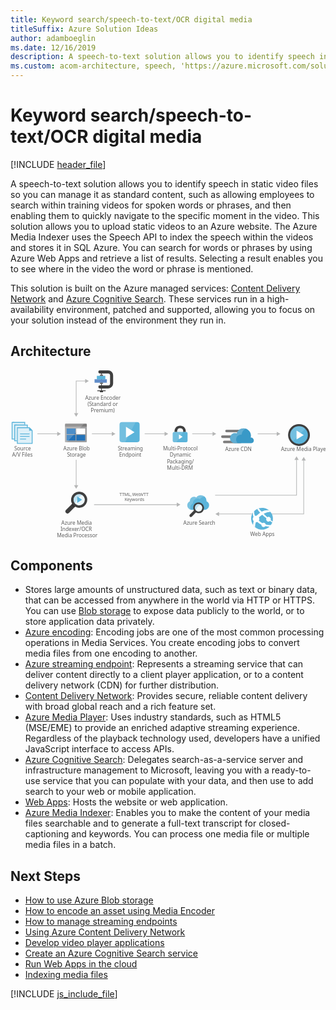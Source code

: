 ```yaml
---
title: Keyword search/speech-to-text/OCR digital media
titleSuffix: Azure Solution Ideas
author: adamboeglin
ms.date: 12/16/2019
description: A speech-to-text solution allows you to identify speech in static video files so you can manage it as standard content, such as allowing employees to search within training videos for spoken words or phrases, and then enabling them to quickly navigate to the specific moment in the video.
ms.custom: acom-architecture, speech, 'https://azure.microsoft.com/solutions/architecture/digital-media-speech-text/'
---
```

# Keyword search/speech-to-text/OCR digital media

[!INCLUDE [header_file](../header.md)]

A speech-to-text solution allows you to identify speech in static video files so you can manage it as standard content, such as allowing employees to search within training videos for spoken words or phrases, and then enabling them to quickly navigate to the specific moment in the video. This solution allows you to upload static videos to an Azure website. The Azure Media Indexer uses the Speech API to index the speech within the videos and stores it in SQL Azure. You can search for words or phrases by using Azure Web Apps and retrieve a list of results. Selecting a result enables you to see where in the video the word or phrase is mentioned.

This solution is built on the Azure managed services: [Content Delivery Network](https://azure.microsoft.com/services/cdn/) and [Azure Cognitive Search](https://azure.microsoft.com/services/search/). These services run in a high-availability environment, patched and supported, allowing you to focus on your solution instead of the environment they run in.

## Architecture

<svg class="architecture-diagram" aria-labelledby="digital-media-speech-text" height="387.693" viewbox="0 0 721.972 387.693"  xmlns="http://www.w3.org/2000/svg">
    <text fill="#5e5e5e" font-family="SegoeUI, Segoe UI" font-size="10" transform="translate(249.756 287.984)">
        <tspan letter-spacing=".02em">T</tspan><tspan x="5.435" y="0">TML, </tspan><tspan letter-spacing="-.039em" x="29.268" y="0">W</tspan><tspan x="38.218" y="0">eb</tspan><tspan letter-spacing=".019em" x="49.326" y="0">VT</tspan><tspan x="61.162" y="0">T</tspan><tspan letter-spacing="-.013em" x="11.985" y="12">K</tspan><tspan x="17.654" y="12">eywords</tspan>
    </text>
    <path fill="none" stroke="#b5b6b6" stroke-miterlimit="10" stroke-width="1.5" d="M108.534 145.49H61.531"/>
    <path fill="#b5b6b6" d="M107.112 140.628l8.419 4.862-8.419 4.861v-9.723z"/>
    <path fill="none" stroke="#b5b6b6" stroke-miterlimit="10" stroke-width="1.5" d="M150.531 264.493v-59.525"/>
    <path fill="#b5b6b6" d="M155.393 263.07l-4.862 8.42-4.861-8.42h9.723z"/>
    <path fill="none" stroke="#b5b6b6" stroke-miterlimit="10" stroke-width="1.5" d="M233.534 145.49h-47.003"/>
    <path fill="#b5b6b6" d="M232.112 140.628l8.419 4.862-8.419 4.861v-9.723z"/>
    <path fill="none" stroke="#b5b6b6" stroke-miterlimit="10" stroke-width="1.5" d="M354.534 145.49h-47.003"/>
    <path fill="#b5b6b6" d="M353.112 140.628l8.419 4.862-8.419 4.861v-9.723z"/>
    <path fill="none" stroke="#b5b6b6" stroke-miterlimit="10" stroke-width="1.5" d="M464.534 145.49h-48.003"/>
    <path fill="#b5b6b6" d="M463.112 140.628l8.419 4.862-8.419 4.861v-9.723z"/>
    <path fill="none" stroke="#b5b6b6" stroke-miterlimit="10" stroke-width="1.5" d="M172.534 24.49h-22.003v74.919"/>
    <path fill="#b5b6b6" d="M171.112 19.628l8.419 4.862-8.419 4.861v-9.723zM145.67 97.986l4.861 8.419 4.862-8.419h-9.723z"/>
    <path d="M424.096 325.175a12.174 12.174 0 01-3.2-3.2c-.2-.3-.3-.5-.5-.8l-.8.9-.1.1a2.092 2.092 0 00.4.6 14.963 14.963 0 003.5 3.6 2.389 2.389 0 00.7.3l.9-.9c-.4-.3-.6-.4-.9-.6z" fill="#1e1e1e" opacity=".5" style="isolation:isolate"/>
    <path fill="none" stroke="#b5b6b6" stroke-miterlimit="10" stroke-width="1.5" d="M655.627 203.901v82.158H469.009"/>
    <path fill="#b5b6b6" d="M650.765 205.324l4.862-8.419 4.861 8.419h-9.723z"/>
    <path fill="none" stroke="#b5b6b6" stroke-miterlimit="10" stroke-width="1.5" d="M672.048 205.246V329.26h-195.41"/>
    <path fill="#b5b6b6" d="M667.186 206.669l4.862-8.419 4.862 8.419h-9.724zM478.06 324.398l-8.419 4.862 8.419 4.862v-9.724z"/>
    <path fill="none" stroke="#b5b6b6" stroke-miterlimit="10" stroke-width="1.5" d="M382.492 307.784H191.573"/>
    <path fill="#b5b6b6" d="M381.07 302.922l8.419 4.862-8.419 4.862v-9.724z"/>
    <path fill="none" stroke="#b5b6b6" stroke-miterlimit="10" stroke-width="1.5" d="M611.534 145.49h-45.003"/>
    <path fill="#b5b6b6" d="M610.112 140.628l8.419 4.862-8.419 4.861v-9.723z"/>
    <text fill="#5e5e5e" font-family="SegoeUI, Segoe UI" font-size="12" transform="translate(121.175 183.959)">
        Azure Blob<tspan letter-spacing="-.032em" x="8.429" y="14.4">S</tspan><tspan x="14.417" y="14.4">torage</tspan>
    </text>
    <path d="M124.956 162.856a1.88 1.88 0 001.8 1.9h46.3a1.9 1.9 0 001.9-1.9v-33.1h-50z" fill="#9fa0a2"/>
    <path d="M173.056 122.056h-46.3a1.88 1.88 0 00-1.8 1.9v5.7h50v-5.7a1.9 1.9 0 00-1.9-1.9" fill="#7c7b7b"/>
    <path fill="#2272b9" d="M128.656 133.156h20.4v13h-20.4zM128.656 147.956h20.4v13h-20.4z"/>
    <path fill="#fff" d="M150.856 133.156h20.3v13h-20.3z"/>
    <path fill="#2272b9" d="M150.856 147.956h20.3v13h-20.3z"/>
    <path d="M126.956 122.056a2.006 2.006 0 00-2 2v38.6a2.006 2.006 0 002 2h2.2l39.4-42.6z" fill="#fff" opacity=".2" style="isolation:isolate"/>
    <text fill="#5e5e5e" font-family="SegoeUI, Segoe UI" font-size="12" transform="translate(246.103 183.959)">
        <tspan letter-spacing="-.032em">S</tspan><tspan x="5.988" y="0">treaming</tspan><tspan x="2.965" y="14.4">Endpoint</tspan>
    </text>
    <path d="M295.957 159.136a5.52 5.52 0 01-5.52 5.52h-34.96a5.52 5.52 0 01-5.52-5.52v-34.96a5.52 5.52 0 015.52-5.52h34.96a5.52 5.52 0 015.52 5.52z" fill="#5bb4da"/>
    <path d="M262.837 164.656h-7.36a5.52 5.52 0 01-5.52-5.52v-34.96a5.52 5.52 0 015.52-5.52h31.28z" fill="#fff" opacity=".15" style="isolation:isolate"/>
    <path d="M264.677 153.922V129.39l19.6 12.279z" fill="#fff"/>
    <text fill="#5e5e5e" font-family="SegoeUI, Segoe UI" font-size="12" transform="translate(349.584 183.959)">
        Multi-Protocol<tspan x="15.422" y="14.4">Dynamic</tspan><tspan letter-spacing="-.034em" x="9.105" y="28.8">P</tspan><tspan x="15.416" y="28.8">ackaging/</tspan><tspan x="9.067" y="43.2">Multi-DRM</tspan>
    </text>
    <text fill="#5e5e5e" font-family="SegoeUI, Segoe UI" font-size="12" transform="translate(549.315 379.293)">
        <tspan letter-spacing="-.039em">W</tspan><tspan x="10.74" y="0">eb Apps</tspan>
    </text>
    <path d="M401.81 140.969v-1.671a12.434 12.434 0 00-3.342-8.658c-1.975-2.278-6.379-3.721-9.645-3.721s-7.67 1.443-9.645 3.721a12.785 12.785 0 00-3.342 8.658v1.671l6 .683v-1.519a9.68 9.68 0 011.823-5.772c1.139-1.291 3.569-1.9 5.164-1.975a7.7 7.7 0 015.164 1.975 7.253 7.253 0 011.823 4.86v2.43z" fill="#3f3f3f"/>
    <path d="M375.837 140.969c-2.962 0-4.025 1.747-4.025 4.025v15.872c0 1.975 1.215 4.025 3.493 4.025h27.036c2.582 0 3.493-2.05 3.493-4.025v-15.872c0-2.05-.835-4.025-4.025-4.025h-25.972z" fill="#5bb4da"/>
    <path fill="#fff" d="M386.067 146.665l8.354 5.556-8.354 5.555v-11.111z"/>
    <path d="M395.734 140.969h-19.9c-2.962 0-4.025 1.747-4.025 4.025v15.872c0 1.975 1.215 4.025 3.493 4.025h5.094z" fill="#fff" opacity=".15" style="isolation:isolate"/>
    <text fill="#5e5e5e" font-family="SegoeUI, Segoe UI" font-size="12" transform="translate(492.068 184.369)">
        Azure CDN
    </text>
    <path d="M535.049 141.992h-39.9a3.009 3.009 0 01-3-3 3.009 3.009 0 013-3h39.9a3.009 3.009 0 013 3 3.009 3.009 0 01-3 3zM526.949 167.042h-36.9a3.009 3.009 0 01-3-3 3.009 3.009 0 013-3h36.9a3.009 3.009 0 013 3 3.009 3.009 0 01-3 3zM522.596 154.892h-36.9a3.009 3.009 0 01-3-3 3.009 3.009 0 013-3h36.9a3.009 3.009 0 013 3 3.009 3.009 0 01-3 3z" fill="#7c7b7b"/>
    <path d="M557.696 160.592a6.371 6.371 0 00-6.3-6.45h-.9a20.411 20.411 0 00.6-4.5 16.869 16.869 0 00-16.8-16.8 17.071 17.071 0 00-15.9 11.4 15.081 15.081 0 00-3.75-.6 11.7 11.7 0 000 23.4h37.05a6.626 6.626 0 006-6.45" fill="#3999c7"/>
    <path d="M520.649 166.892a10.682 10.682 0 01-3.15-5.7 11.275 11.275 0 0112.45-13.95 16.334 16.334 0 019.45-13.5 19.139 19.139 0 00-5.1-.9 17.071 17.071 0 00-15.9 11.4 15.081 15.081 0 00-3.75-.6 11.7 11.7 0 000 23.4l6-.15z" fill="#fff" opacity=".2" style="isolation:isolate"/>
    <path d="M223.647 41.507h-18.9a3.521 3.521 0 010-7.042h18.9a4.544 4.544 0 004.539-4.539V11.581a4.544 4.544 0 00-4.539-4.539h-18.9a3.521 3.521 0 010-7.042h18.9a11.594 11.594 0 0111.581 11.581v18.346a11.594 11.594 0 01-11.581 11.58zM199.001 45.77h19.056v1.76h-19.056zM205.009 47.53h7.042V50h-7.042z" fill="#3f3f3f"/>
    <path fill="#3f3f3f" d="M207.649 7.042h1.76v40.489h-1.76z"/>
    <path fill="#618dc9" d="M192.686 20.364h28.166v7.922h-28.166z"/>
    <path fill="#5bb4da" d="M197.967 12.443h19.364v7.922h-19.364z"/>
    <path fill="#676767" d="M205.009 9.802h7.042v2.641h-7.042zM205.009 28.286h7.042v2.47h-7.042z"/>
    <text fill="#5e5e5e" font-family="SegoeUI, Segoe UI" font-size="12" transform="translate(8.53 183.959)">
        Source<tspan x="-5.004" y="14.4">A/V Files</tspan>
    </text>
    <path fill="#5bb4da" d="M49.023 135.856l-3.9-3.9-1.7-1.6h-28.8v38h36v-30.8l-1.6-1.7z"/>
    <path fill="#fff" opacity=".8" style="isolation:isolate" d="M42.623 132.356h-26v34h32v-28h-6v-6z"/>
    <path d="M21.623 157.456a.9.9 0 01.9-.9h12.4a.9.9 0 110 1.8h-12.4a.9.9 0 01-.9-.9M21.623 151.256a.9.9 0 01.9-.9h20.5a.9.9 0 010 1.8h-20.5a.9.9 0 01-.9-.9M21.623 145.456a.9.9 0 01.9-.9h20.5a.9.9 0 110 1.8h-20.5a.9.9 0 01-.9-.9M4.623 118.356h29v6h-29z" fill="#5bb4da"/>
    <path fill="#5bb4da" d="M2.623 118.356h6v40h-6z"/>
    <path fill="#fff" opacity=".8" style="isolation:isolate" d="M6.623 120.356h-2v36h4v-32h23v-4h-25z"/>
    <path fill="#5bb4da" d="M10.623 124.356h29v6h-29z"/>
    <path fill="#5bb4da" d="M8.623 124.356h6v38h-6z"/>
    <path fill="#fff" opacity=".8" style="isolation:isolate" d="M12.623 126.356h-2v34h4v-30h23v-4h-25z"/>
    <text fill="#5e5e5e" font-family="SegoeUI, Segoe UI" font-size="12" transform="translate(116.546 353.959)">
        Azure Media<tspan x="-2.039" y="14.4">Indexer/OCR </tspan><tspan x="-10.362" y="28.8">Media Processor</tspan>
    </text>
    <path d="M169.861 299.582a12.953 12.953 0 01-12.572 9.874 11.406 11.406 0 01-3.143-.449 13.447 13.447 0 01-4.191-1.946 13.745 13.745 0 01-3.293-3.293 13.1 13.1 0 01-1.946-10.327 12.953 12.953 0 0112.572-9.878 11.406 11.406 0 013.143.449 13.041 13.041 0 017.933 5.837 12.339 12.339 0 011.5 9.729" fill="#fff"/>
    <path d="M169.861 299.582a12.953 12.953 0 01-12.572 9.874 11.406 11.406 0 01-3.143-.449 13.447 13.447 0 01-4.191-1.946 13.745 13.745 0 01-3.293-3.293 13.1 13.1 0 01-1.946-10.327 12.953 12.953 0 0112.572-9.878 11.406 11.406 0 013.143.449 13.041 13.041 0 017.933 5.837 12.339 12.339 0 011.5 9.729" fill="#5bb4da" opacity=".1" style="isolation:isolate"/>
    <path d="M164.323 285.662a12.694 12.694 0 00-3.891-1.646 11.406 11.406 0 00-3.143-.449 12.951 12.951 0 00-12.572 9.878 12.418 12.418 0 001.946 10.327 10.461 10.461 0 001.2 1.5 33.472 33.472 0 0116.463-19.607" fill="#5bb4da" opacity=".3" style="isolation:isolate"/>
    <path d="M173.154 287.009a18.489 18.489 0 00-11.375-8.382 23.132 23.132 0 00-4.49-.6 18.565 18.565 0 00-17.961 14.069 18.111 18.111 0 001.946 13.62l-14.07 14.22a4.883 4.883 0 000 6.735 5.071 5.071 0 006.884 0l14.069-14.215a18.948 18.948 0 004.79 1.946 23.132 23.132 0 004.49.6 18.565 18.565 0 0017.959-14.073 18.88 18.88 0 00-2.242-13.92zm-3.293 12.573a12.953 12.953 0 01-12.572 9.874 11.406 11.406 0 01-3.143-.449 13.447 13.447 0 01-4.191-1.946 13.745 13.745 0 01-3.293-3.293 13.1 13.1 0 01-1.946-10.327 12.953 12.953 0 0112.572-9.878 11.406 11.406 0 013.143.449 13.041 13.041 0 017.933 5.837 12.433 12.433 0 011.497 9.733z" fill="#3f3f3f"/>
    <path d="M146.811 311.705a18.23 18.23 0 01-4.79-4.79c-.3-.449-.449-.748-.748-1.2l-1.292 1.305-.084.085a3.73 3.73 0 00.627 1 22.4 22.4 0 005.239 5.388 2.546 2.546 0 00.914.449l1.481-1.5a13.338 13.338 0 00-1.347-.737z" fill="#1e1e1e" opacity=".5" style="isolation:isolate"/>
    <path fill="#5bb4da" d="M152.954 289.065l11 7.316-11 7.315v-14.631z"/>
    <text fill="#5e5e5e" font-family="SegoeUI, Segoe UI" font-size="12" transform="translate(396.155 353.959)">
        Azure Search
    </text>
    <path d="M449.196 300.275c0-.4.1-.9.1-1.3a12.869 12.869 0 00-13-12.8 12.621 12.621 0 00-10.5 5.2 9.309 9.309 0 00-5.2-1.5 9.8 9.8 0 00-9.8 9.7v.8a9.7 9.7 0 00-5.6 8.8c0 6 4.9 10.7 11.2 10.7h27.6c6.3 0 11.2-4.7 11.2-10.7a9.486 9.486 0 00-6-8.9z" fill="#5bb4da"/>
    <path d="M412.196 314.075c0-4.1 2.1-7.3 6-9.3v-.8a10.494 10.494 0 0115.9-8.8 13.828 13.828 0 0111.2-5.7 13.546 13.546 0 00-9-3.4 12.978 12.978 0 00-10.5 5.3 9.309 9.309 0 00-5.2-1.5 9.8 9.8 0 00-9.8 9.7v.8a9.7 9.7 0 00-5.6 8.8 10.6 10.6 0 008.4 10.4 11.236 11.236 0 01-1.4-5.5z" fill="#fff" opacity=".2" style="isolation:isolate"/>
    <path d="M439.496 317.075a8.654 8.654 0 01-8.4 6.6 7.612 7.612 0 01-2.1-.3 8.98 8.98 0 01-2.8-1.3 9.19 9.19 0 01-2.2-2.2 8.751 8.751 0 01-1.3-6.9 8.654 8.654 0 018.4-6.6 7.613 7.613 0 012.1.3 8.713 8.713 0 015.3 3.9 8.243 8.243 0 011 6.5" fill="#fff"/>
    <path d="M439.496 317.075a8.654 8.654 0 01-8.4 6.6 7.612 7.612 0 01-2.1-.3 8.98 8.98 0 01-2.8-1.3 9.19 9.19 0 01-2.2-2.2 8.751 8.751 0 01-1.3-6.9 8.654 8.654 0 018.4-6.6 7.613 7.613 0 012.1.3 8.713 8.713 0 015.3 3.9 8.243 8.243 0 011 6.5" fill="#5bb4da" opacity=".1" style="isolation:isolate"/>
    <path d="M435.796 307.775a8.486 8.486 0 00-2.6-1.1 7.612 7.612 0 00-2.1-.3 8.654 8.654 0 00-8.4 6.6 8.3 8.3 0 001.3 6.9 7.006 7.006 0 00.8 1 22.367 22.367 0 0111-13.1" fill="#5bb4da" opacity=".3" style="isolation:isolate"/>
    <path d="M441.696 308.675a12.352 12.352 0 00-7.6-5.6 15.438 15.438 0 00-3-.4 12.4 12.4 0 00-12 9.4 12.1 12.1 0 001.3 9.1l-9.4 9.5a3.263 3.263 0 000 4.5 3.389 3.389 0 004.6 0l9.4-9.5a12.66 12.66 0 003.2 1.3 15.438 15.438 0 003 .4 12.4 12.4 0 0012-9.4 12.614 12.614 0 00-1.5-9.3zm-2.2 8.4a8.654 8.654 0 01-8.4 6.6 7.612 7.612 0 01-2.1-.3 8.98 8.98 0 01-2.8-1.3 9.19 9.19 0 01-2.2-2.2 8.751 8.751 0 01-1.3-6.9 8.654 8.654 0 018.4-6.6 7.613 7.613 0 012.1.3 8.713 8.713 0 015.3 3.9 8.306 8.306 0 011 6.5z" fill="#3f3f3f"/>
    <text fill="#5e5e5e" font-family="SegoeUI, Segoe UI" font-size="12" transform="translate(619.878 184.406)">
        Azure Media Player
    </text>
    <text fill="#5e5e5e" font-family="SegoeUI, Segoe UI" font-size="12" transform="translate(171.088 67.293)">
        Azure Encoder<tspan x="5.584" y="14.4">(</tspan><tspan letter-spacing="-.032em" x="9.205" y="14.4">S</tspan><tspan x="15.193" y="14.4">tandard or</tspan><tspan x="12.741" y="28.8">Premium)</tspan>
    </text>
    <path d="M591.657 359.864a24.995 24.995 0 114.656-35.03 24.9 24.9 0 01-4.656 35.03" fill="#5bb4da"/>
    <path d="M587.064 344.403a5.385 5.385 0 007.541 1c.123-.094.218-.208.33-.309 2.409 1.7 4.082 2.817 5.025 3.459a21.566 21.566 0 00.67-2.142c-1-.741-2.343-1.778-4.29-3.356a5.34 5.34 0 00-7.666-6.548 222.638 222.638 0 01-8.293-7.833c9.165-4.929 15.676-4.207 15.676-4.207a25.109 25.109 0 00-3.606-3.7 26.627 26.627 0 00-16.729 3.119q-3.429-3.589-6.983-7.712a23.264 23.264 0 00-3.312 1.347 53.84 53.84 0 006.754 8.565l.017.017a46.293 46.293 0 00-6.944 6.015c-.29.309-.569.62-.842.931a7.546 7.546 0 00-4.117.282 18.265 18.265 0 01-1.724-10.832 26.353 26.353 0 00-2.692 3.267 16.016 16.016 0 00.985 10.1 7.538 7.538 0 00-.005 9.153 7.743 7.743 0 00.559.645 37.87 37.87 0 00-1.46 8.761c.237.322.237.582.472.9a25.375 25.375 0 004.16 4.008 27.556 27.556 0 011.714-11.372 7.507 7.507 0 003.483-.566c.64.563 1.31 1.132 2.025 1.711a41.672 41.672 0 007.285 4.643 4.941 4.941 0 007.951 4.437 4.918 4.918 0 001.108-1.216 44.6 44.6 0 009.806 1.019c.386 0 2.177-2.436 3.2-3.946a26.373 26.373 0 01-12.3-.84 4.913 4.913 0 00-7.516-3.113 46.853 46.853 0 01-6.758-4.49q-.707-.559-1.359-1.118a7.578 7.578 0 00.318-7.55c.286-.286.567-.573.871-.857a54.887 54.887 0 016.519-5.274c-.082-.076-.156-.156-.236-.233.081.075.157.152.239.227 3.121 2.886 6.43 5.621 9.564 8.065a5.348 5.348 0 00.56 5.543z" fill="#fff"/>
    <circle cx="661.22" cy="148.168" fill="#5bb4da" r="24"/>
    <path d="M644.249 165.139a24 24 0 1133.941-33.941z" fill="#fff" opacity=".15" style="isolation:isolate"/>
    <path fill="#fff" d="M655.627 158.446l.038-20.556 16.383 10.289-16.421 10.267z"/>
    <path d="M661.22 127.798a20.37 20.37 0 11-20.37 20.37 20.37 20.37 0 0120.37-20.37m0-4.63a25 25 0 1025 25 25.028 25.028 0 00-25-25z" fill="#3f3f3f"/>
</svg>

## Components
* Stores large amounts of unstructured data, such as text or binary data, that can be accessed from anywhere in the world via HTTP or HTTPS. You can use [Blob storage](https://azure.microsoft.com/services/storage/blobs/) to expose data publicly to the world, or to store application data privately.
* [Azure encoding](https://azure.microsoft.com/services/media-services/encoding/): Encoding jobs are one of the most common processing operations in Media Services. You create encoding jobs to convert media files from one encoding to another.
* [Azure streaming endpoint](https://azure.microsoft.com/services/media-services/live-on-demand/): Represents a streaming service that can deliver content directly to a client player application, or to a content delivery network (CDN) for further distribution.
* [Content Delivery Network](https://azure.microsoft.com/services/cdn/): Provides secure, reliable content delivery with broad global reach and a rich feature set.
* [Azure Media Player](https://azure.microsoft.com/services/media-services/media-player/): Uses industry standards, such as HTML5 (MSE/EME) to provide an enriched adaptive streaming experience. Regardless of the playback technology used, developers have a unified JavaScript interface to access APIs.
* [Azure Cognitive Search](https://azure.microsoft.com/services/search/): Delegates search-as-a-service server and infrastructure management to Microsoft, leaving you with a ready-to-use service that you can populate with your data, and then use to add search to your web or mobile application.
* [Web Apps](https://azure.microsoft.com/services/app-service/web/): Hosts the website or web application.
* [Azure Media Indexer](https://azure.microsoft.com/services/media-services/media-indexer/): Enables you to make the content of your media files searchable and to generate a full-text transcript for closed-captioning and keywords. You can process one media file or multiple media files in a batch.

## Next Steps
* [How to use Azure Blob storage](/api/Redirect/documentation/articles/storage-dotnet-how-to-use-blobs/)
* [How to encode an asset using Media Encoder](/api/Redirect/documentation/articles/media-services-dotnet-encode-with-media-encoder-standard/)
* [How to manage streaming endpoints](/api/Redirect/documentation/articles/media-services-manage-origins/)
* [Using Azure Content Delivery Network](/api/Redirect/documentation/articles/cdn-create-new-endpoint/)
* [Develop video player applications](/api/Redirect/documentation/articles/media-services-develop-video-players/)
* [Create an Azure Cognitive Search service](/api/Redirect/documentation/articles/search-create-service-portal/)
* [Run Web Apps in the cloud](/api/Redirect/documentation/articles/app-service-web-overview/)
* [Indexing media files](/api/Redirect/documentation/articles/media-services-index-content/)

[!INCLUDE [js_include_file](../../_js/index.md)]
